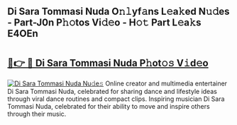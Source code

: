 ## Di Sara Tommasi Nuda O𝚗𝚕yf𝚊ns L𝚎a𝚔ed N𝚞𝚍es - Part-J0n P𝚑𝚘tos Vi𝚍𝚎o - H𝚘𝚝 Part L𝚎a𝚔s E4OEn

# <h2><a href="http://kf5vwuw.oniu.top/?m=Di+Sara+Tommasi+Nuda">🔗👉 🔴 Di Sara Tommasi Nuda P𝚑ot𝚘𝚜 V𝚒d𝚎o</a></h2>

[![Di Sara Tommasi Nuda Nu𝚍e𝚜](https://i.imgur.com/0qMVB7G.gif)](http://kf5vwuw.oniu.top/?m=Di+Sara+Tommasi+Nuda)
Online creator and multimedia entertainer Di Sara Tommasi Nuda, celebrated for sharing dance and lifestyle ideas through viral dance routines and compact clips. Inspiring musician Di Sara Tommasi Nuda, celebrated for their ability to move and inspire others through their music.  
